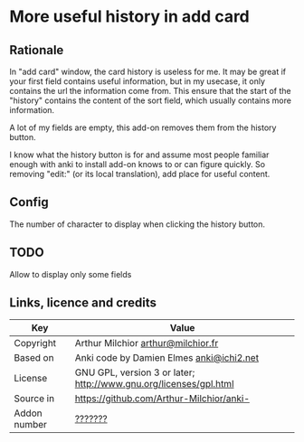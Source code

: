 # More useful history in add card
## Rationale
In "add card" window, the card history is useless for me. It may be great if your first field contains useful
information, but in my usecase, it only contains the url the information come from. This ensure that the start of the
"history" contains the content of the sort field, which usually contains more information.

A lot of my fields are empty, this add-on removes them from the history button.

I know what the history button is for and assume most people familiar enough with anki to install add-on knows to or can
figure quickly. So removing "edit:" (or its local translation), add place for useful content.

## Config

The number of character to display when clicking the history button.


## TODO

Allow to display only some fields

## Links, licence and credits

Key         |Value
------------|-------------------------------------------------------------------
Copyright   | Arthur Milchior <arthur@milchior.fr>
Based on    | Anki code by Damien Elmes <anki@ichi2.net>
License     | GNU GPL, version 3 or later; http://www.gnu.org/licenses/gpl.html
Source in   | https://github.com/Arthur-Milchior/anki-
Addon number| [???????](https://ankiweb.net/shared/info/???????)
